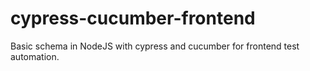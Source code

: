 # cypress-cucumber-frontend
Basic schema in NodeJS with cypress and cucumber for frontend test automation.
